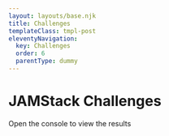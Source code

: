 ```yaml
---
layout: layouts/base.njk
title: Challenges
templateClass: tmpl-post
eleventyNavigation:
  key: Challenges
  order: 6
  parentType: dummy
---
```

<div class="container mt-4">
  <h1>JAMStack Challenges</h1>
 
  <p>Open the  console to view the results</p> 
</div>
